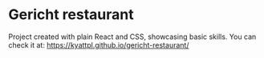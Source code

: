 # Gericht restaurant

Project created with plain React and CSS, showcasing basic skills. You can check it at: https://kyattpl.github.io/gericht-restaurant/
